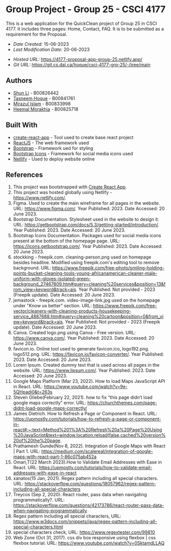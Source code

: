 <!--- The following README.md sample file was adapted from https://gist.github.com/PurpleBooth/109311bb0361f32d87a2#file-readme-template-md by Gabriella Mosquera for academic use --->
<!--- You may delete any comments in this sample README.md file. If needing to use as a .txt file then simply delete all comments, edit as needed, and save as a README.txt file --->

# Group Project - Group 25 - CSCI 4177

This is a web application for the QuickClean project of Group 25 in CSCI 4177. It includes three pages: Home, Contact, FAQ. It is to be submitted as a requirement for the Proposal.

- _Date Created:_ 15-06-2023
- _Last Modification Date:_ 20-06-2023

* _Hosted URL:_ https://4177-proposal-app-group-25.netlify.app/
* _Git URL:_ https://git.cs.dal.ca/hoque/csci-4177-grp-25/-/tree/main

## Authors

- [Shun Li](sh615496@dal.ca) - B00826442
- [Tasneem Hoque](ts562346@dal.ca) - B00841761
- [Mirazul Islam](mirazul.islam@dal.ca) - B00833998
- [Heemal Morakhia](heemal.morakhia@dal.ca) - B00825718

## Built With

<!--- Provide a list of the frameworks used to build this application, your list should include the name of the framework used, the url where the framework is available for download and what the framework was used for, see the example below --->

- [create-react-app](https://create-react-app.dev/) - Tool used to create base react project
- [ReactJS](https://react.dev/) - The web framework used
- [Bootstrap](https://getbootstrap.com/) - Framework ued for styling
- [Bootstrap Icons](https://icons.getbootstrap.com/) - Framework for social media icons used
- [Netlify](https://www.netlify.com/) - Used to deploy website online

## References

1. This project was bootstrapped with [Create React App](https://github.com/facebook/create-react-app).
2. This project was hosted globally using Netlify - https://www.netlify.com/.
3. Figma. Used to create the main wireframe for all pages in the website. URL: https://www.figma.com/. Year Published: 2023. Date Accessed: 20 June 2023.
4. Bootstrap Documentation. Stylesheet used in the website to design it. URL: https://getbootstrap.com/docs/5.3/getting-started/introduction/. Year Published: 2023. Date Accessed: 20 June 2023.
5. Bootstrap Icons Documentation. Packages used for social media icons present at the bottom of the homepage page. URL: https://icons.getbootstrap.com/. Year Published: 2023. Date Accessed: 20 June 2023.
6. stockking - freepik.com. cleaning-person.png used on homepage besides headline. Modified using freepik.com's editing tool to remove background. URL: https://www.freepik.com/free-photo/smiling-holding-points-bucket-cleaning-tools-young-africanamerican-cleaner-male-uniform-with-gloves-isolated-green-background_27467809.htm#query=cleaning%20services&position=13&from_view=keyword&track=ais. Year Published: Not provided - 2023 (Freepik update). Date Accessed: 20 June 2023.
7. jemastock - freepik.com. video-image-link.jpg used on the homepage under "Know us better" section. URL: https://www.freepik.com/free-vector/cleaners-with-cleaning-products-housekeeping-service_4887688.htm#query=cleaning%20cartoon&position=0&from_view=keyword&track=ais. Year Published: Not provided - 2023 (Freepik update). Date Accessed: 20 June 2023.
8. Canva. Created logo.png using Canva - Free version. URL: https://www.canva.com/. Year Published: 2023. Date Accessed: 20 June 2023.
9. favicon.io. Online tool used to generate favicon.ico, logo192.png. logo512.png. URL: https://favicon.io/favicon-converter/. Year Published: 2023. Date Accessed: 20 June 2023.
10. Lorem Ipsum. Created dummy text that is used across all pages in the website. URL: https://www.lipsum.com/. Year Published: 2023. Date Accessed: 20 June 2023.
11. Google Maps Platform (Mar 23, 2022). How to load Maps JavaScript API in React. URL: https://www.youtube.com/watch?v=9e-5QHpadi0&t=263s
12. Steven Gliebe(February 22, 2021). how to fix “this page didn’t load google maps correctly” error. URL: https://churchthemes.com/page-didnt-load-google-maps-correctly/
13. James Dietrich. How to Refresh a Page or Component in React. URL: https://upmostly.com/tutorials/how-to-refresh-a-page-or-component-in-react#:~:text=Method%201%3A%20Refresh%20a%20Page%20Using%20JavaScript&text=window.location.reload(false,cached%20version%20of%20the%20page.
14. Prathamesh Gunde(Nov 8, 2022). Integration of Google Maps with React | Part 1. URL: https://medium.com/scalereal/integration-of-google-maps-with-react-part-1-86c075ab452a
15. Omari,T(22 March 2023).How to Validate Email Addresses with Ease in React. URL: https://upmostly.com/tutorials/how-to-validate-email-addresses-with-ease-in-react
16. xanatos(15 Jan, 2021). Regex pattern including all special characters. URL: https://stackoverflow.com/questions/18057962/regex-pattern-including-all-special-characters
17. Treycos (Sep 2, 2020). React router, pass data when navigating programmatically?. URL: https://stackoverflow.com/questions/42173786/react-router-pass-data-when-navigating-programmatically
18. Regex pattern including all special characters, URL: https://www.w3docs.com/snippets/java/regex-pattern-including-all-special-characters.html
19. special characters check, URL: https://www.regextester.com/99810
20. Web Zone (Oct 31, 2017). css div box responsive using flexbox | css flexbox tutorial. URL: https://www.youtube.com/watch?v=0SktamdLLAQ
